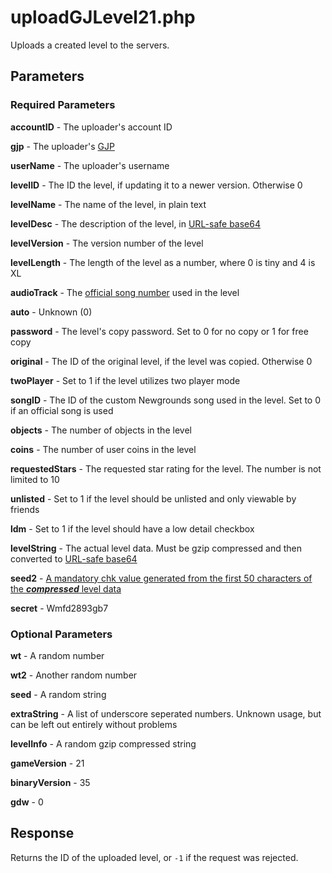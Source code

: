 # uploadGJLevel21.php

Uploads a created level to the servers.

## Parameters

### Required Parameters

**accountID** - The uploader's account ID

**gjp** - The uploader's [GJP](https://github.com/gd-programming/gddocs/blob/master/docs/topics/encryption/gjp.md)

**userName** - The uploader's username

**levelID** - The ID the level, if updating it to a newer version. Otherwise 0

**levelName** - The name of the level, in plain text

**levelDesc** - The description of the level, in [URL-safe base64](https://github.com/gd-programming/gddocs/blob/master/docs/topics/encryption/base64.md)

**levelVersion** - The version number of the level

**levelLength** - The length of the level as a number, where 0 is tiny and 4 is XL

**audioTrack** - The [official song number](https://github.com/gd-programming/gddocs/blob/master/docs/reference.md) used in the level

**auto** - Unknown (0)

**password** - The level's copy password. Set to 0 for no copy or 1 for free copy

**original** - The ID of the original level, if the level was copied. Otherwise 0

**twoPlayer** - Set to 1 if the level utilizes two player mode

**songID** - The ID of the custom Newgrounds song used in the level. Set to 0 if an official song is used

**objects** - The number of objects in the level

**coins** - The number of user coins in the level

**requestedStars** - The requested star rating for the level. The number is not limited to 10

**unlisted** - Set to 1 if the level should be unlisted and only viewable by friends

**ldm** - Set to 1 if the level should have a low detail checkbox

**levelString** - The actual level data. Must be gzip compressed and then converted to [URL-safe base64](https://github.com/gd-programming/gddocs/blob/master/docs/topics/encryption/base64.md)

**seed2** - [A mandatory chk value generated from the first 50 characters of the ***compressed*** level data](https://github.com/gd-programming/gddocs/blob/master/docs/topics/encryption/chk.md)

**secret** - Wmfd2893gb7

### Optional Parameters

**wt** - A random number

**wt2** - Another random number

**seed** - A random string

**extraString** - A list of underscore seperated numbers. Unknown usage, but can be left out entirely without problems

**levelInfo** - A random gzip compressed string

**gameVersion** - 21

**binaryVersion** - 35

**gdw** - 0

## Response

Returns the ID of the uploaded level, or `-1` if the request was rejected.
